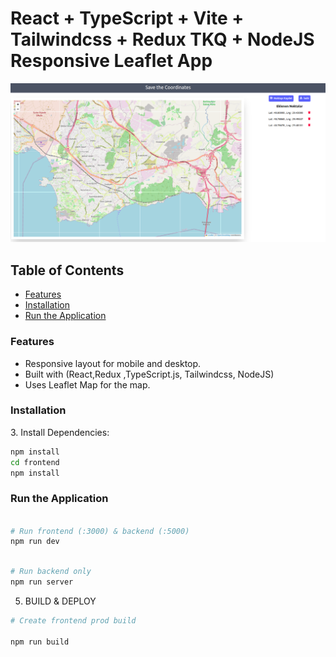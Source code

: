 # React + TypeScript + Vite + Tailwindcss + Redux TKQ + NodeJS Responsive Leaflet App

![This App built with the React and TypeScript.](./map.png)

## Table of Contents

- [Features](#features)
- [Installation](#installation)
- [Run the Application](#run-the-application)

### Features

<a name="features"></a>

- Responsive layout for mobile and desktop.
- Built with (React,Redux ,TypeScript.js, Tailwindcss, NodeJS)
- Uses Leaflet Map for the map.

### Installation

<a name="installation"></a> 3. Install Dependencies:

```bash
npm install
cd frontend
npm install
```

### Run the Application

<a name="run-the-application"></a>

```bash

# Run frontend (:3000) & backend (:5000)
npm run dev

```

```bash

# Run backend only
npm run server

```

5. BUILD & DEPLOY

```bash
# Create frontend prod build

npm run build
```
